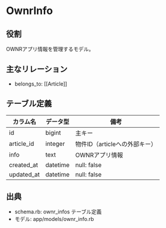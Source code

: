 # OwnrInfo

## 役割
OWNRアプリ情報を管理するモデル。

## 主なリレーション
- belongs_to: [[Article]]

## テーブル定義

| カラム名 | データ型 | 備考 |
|---|---|---|
| id | bigint | 主キー |
| article_id | integer | 物件ID（articleへの外部キー） |
| info | text | OWNRアプリ情報 |
| created_at | datetime | null: false |
| updated_at | datetime | null: false |

## 出典
- schema.rb: ownr_infos テーブル定義
- モデル: app/models/ownr_info.rb 